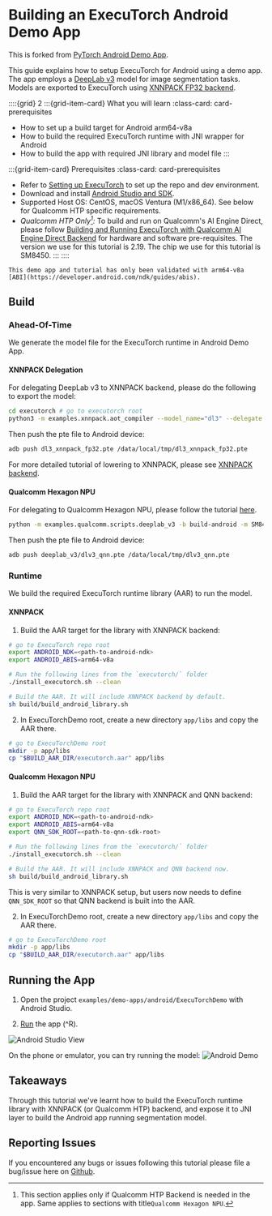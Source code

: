 # Building an ExecuTorch Android Demo App

This is forked from [PyTorch Android Demo App](https://github.com/pytorch/android-demo-app).

This guide explains how to setup ExecuTorch for Android using a demo app. The app employs a [DeepLab v3](https://pytorch.org/hub/pytorch_vision_deeplabv3_resnet101/) model for image segmentation tasks. Models are exported to ExecuTorch using [XNNPACK FP32 backend](tutorial-xnnpack-delegate-lowering.md).

::::{grid} 2
:::{grid-item-card}  What you will learn
:class-card: card-prerequisites
* How to set up a build target for Android arm64-v8a
* How to build the required ExecuTorch runtime with JNI wrapper for Android
* How to build the app with required JNI library and model file
:::

:::{grid-item-card} Prerequisites
:class-card: card-prerequisites
* Refer to [Setting up ExecuTorch](https://pytorch.org/executorch/stable/getting-started-setup) to set up the repo and dev environment.
* Download and install [Android Studio and SDK](https://developer.android.com/studio).
* Supported Host OS: CentOS, macOS Ventura (M1/x86_64). See below for Qualcomm HTP specific requirements.
* *Qualcomm HTP Only[^1]:* To build and run on Qualcomm's AI Engine Direct, please follow [Building and Running ExecuTorch with Qualcomm AI Engine Direct Backend](backends-qualcomm.md) for hardware and software pre-requisites. The version we use for this tutorial is 2.19. The chip we use for this tutorial is SM8450.
:::
::::

[^1]: This section applies only if Qualcomm HTP Backend is needed in the app. Same applies to sections with title`Qualcomm Hexagon NPU`.

```{note}
This demo app and tutorial has only been validated with arm64-v8a [ABI](https://developer.android.com/ndk/guides/abis).
```


## Build

### Ahead-Of-Time

We generate the model file for the ExecuTorch runtime in Android Demo App.

#### XNNPACK Delegation

For delegating DeepLab v3 to XNNPACK backend, please do the following to export the model:

```bash
cd executorch # go to executorch root
python3 -m examples.xnnpack.aot_compiler --model_name="dl3" --delegate
```

Then push the pte file to Android device:

```bash
adb push dl3_xnnpack_fp32.pte /data/local/tmp/dl3_xnnpack_fp32.pte
```

For more detailed tutorial of lowering to XNNPACK, please see [XNNPACK backend](backends-xnnpack.md).

#### Qualcomm Hexagon NPU

For delegating to Qualcomm Hexagon NPU, please follow the tutorial [here](backends-qualcomm.md).

```bash
python -m examples.qualcomm.scripts.deeplab_v3 -b build-android -m SM8450 -s <adb_connected_device_serial>
```

Then push the pte file to Android device:

```bash
adb push deeplab_v3/dlv3_qnn.pte /data/local/tmp/dlv3_qnn.pte
```

### Runtime

We build the required ExecuTorch runtime library (AAR) to run the model.

#### XNNPACK

1. Build the AAR target for the library with XNNPACK backend:

```bash
# go to ExecuTorch repo root
export ANDROID_NDK=<path-to-android-ndk>
export ANDROID_ABIS=arm64-v8a

# Run the following lines from the `executorch/` folder
./install_executorch.sh --clean

# Build the AAR. It will include XNNPACK backend by default.
sh build/build_android_library.sh
```

2. In ExecuTorchDemo root, create a new directory `app/libs` and copy the AAR there.
```bash
# go to ExecuTorchDemo root
mkdir -p app/libs
cp "$BUILD_AAR_DIR/executorch.aar" app/libs
````

#### Qualcomm Hexagon NPU

1. Build the AAR target for the library with XNNPACK and QNN backend:

```bash
# go to ExecuTorch repo root
export ANDROID_NDK=<path-to-android-ndk>
export ANDROID_ABIS=arm64-v8a
export QNN_SDK_ROOT=<path-to-qnn-sdk-root>

# Run the following lines from the `executorch/` folder
./install_executorch.sh --clean

# Build the AAR. It will include XNNPACK and QNN backend now.
sh build/build_android_library.sh
```

This is very similar to XNNPACK setup, but users now needs to define `QNN_SDK_ROOT` so that
QNN backend is built into the AAR.

2. In ExecuTorchDemo root, create a new directory `app/libs` and copy the AAR there.
```bash
# go to ExecuTorchDemo root
mkdir -p app/libs
cp "$BUILD_AAR_DIR/executorch.aar" app/libs
````

## Running the App

1. Open the project `examples/demo-apps/android/ExecuTorchDemo` with Android Studio.

2. [Run](https://developer.android.com/studio/run) the app (^R).

<img src="_static/img/android_studio.png" alt="Android Studio View" /><br>

On the phone or emulator, you can try running the model:
<img src="_static/img/android_demo_run.png" alt="Android Demo" /><br>

## Takeaways
Through this tutorial we've learnt how to build the ExecuTorch runtime library with XNNPACK (or Qualcomm HTP) backend, and expose it to JNI layer to build the Android app running segmentation model.

## Reporting Issues

If you encountered any bugs or issues following this tutorial please file a bug/issue here on [Github](https://github.com/pytorch/executorch/issues/new).
